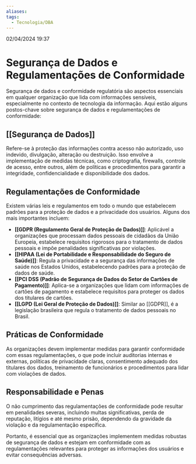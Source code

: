 ```yaml
---
aliases: 
tags:
  - Tecnologia/DBA
---
```

02/04/2024 19:37

# Segurança de Dados e Regulamentações de Conformidade

Segurança de dados e conformidade regulatória são aspectos essenciais em qualquer organização que lida com informações sensíveis, especialmente no contexto de tecnologia da informação. Aqui estão alguns postos-chave sobre segurança de dados e regulamentações de conformidade:

## [[Segurança de Dados]]

Refere-se à proteção das informações contra acesso não autorizado, uso indevido, divulgação, alteração ou destruição. Isso envolve a implementação de medidas técnicas, como criptografia, firewalls, controle de acesso, entre outros, além de políticas e procedimentos para garantir a integridade, confidencialidade e disponibilidade dos dados.

## Regulamentações de Conformidade

Existem várias leis e regulamentos em todo o mundo que estabelecem padrões para a proteção de dados e a privacidade dos usuários. Alguns dos mais importantes incluem:

- **[[GDPR (Regulamento Geral de Proteção de Dados)]]**: Aplicável a organizações que processam dados pessoais de cidadãos da União Europeia, estabelece requisitos rigorosos para o tratamento de dados pessoais e impõe penalidades significativas por violações.
- **[[HIPAA (Lei de Portabilidade e Responsabilidade do Seguro de Saúde)]]**: Regula a privacidade e a segurança das informações de saúde nos Estados Unidos, estabelecendo padrões para a proteção de dados de saúde.
- **[[PCI DSS (Padrão de Segurança de Dados do Setor de Cartões de Pagamento)]]**: Aplica-se a organizações que lidam com informações de cartões de pagamento e estabelece requisitos para proteger os dados dos titulares de cartões.
- **[[LGPD (Lei Geral de Proteção de Dados)]]**: Similar ao [[GDPR]], é a legislação brasileira que regula o tratamento de dados pessoais no Brasil.

## Práticas de Conformidade

As organizações devem implementar medidas para garantir conformidade com essas regulamentações, o que pode incluir auditorias internas e externas, políticas de privacidade claras, consentimento adequado dos titulares dos dados, treinamento de funcionários e procedimentos para lidar com violações de dados.

## Responsabilidade e Penas

O não cumprimento das regulamentações de conformidade pode resultar em penalidades severas, incluindo multas significativas, perda de reputação, litígios e até mesmo prisão, dependendo da gravidade da violação e da regulamentação específica.

Portanto, é essencial que as organizações implementem medidas robustas de segurança de dados e estejam em conformidade com as regulamentações relevantes para proteger as informações dos usuários e evitar consequências adversas.